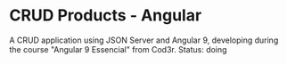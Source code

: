 # CRUD Products - Angular
A CRUD application using JSON Server and Angular 9, developing during the course "Angular 9 Essencial" from Cod3r. Status: doing
